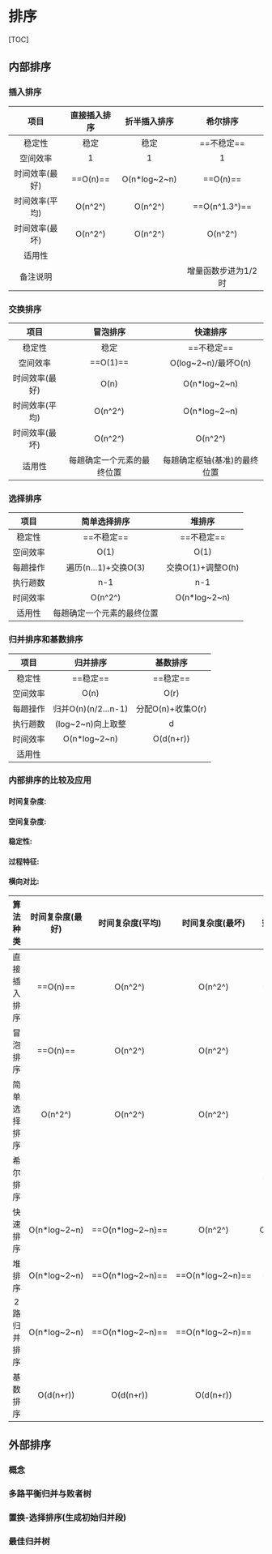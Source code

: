 # 排序

[TOC]

## 内部排序

### 插入排序

| 项目 | 直接插入排序 | 折半插入排序 | 希尔排序 |
| :----: | :------------: | :------------: | :--------: |
| 稳定性 | 稳定 | 稳定 | ==不稳定== |
| 空间效率 | 1 | 1 | 1 |
| 时间效率(最好) | ==O(n)== | O(n*log~2~n) | ==O(n)== |
| 时间效率(平均) | O(n^2^) | O(n^2^) | ==O(n^1.3^)== |
| 时间效率(最坏) | O(n^2^) | O(n^2^) | O(n^2^) |
| 适用性 | | | |
| 备注说明 | | | 增量函数步进为1/2时 |



### 交换排序

|      项目      |          冒泡排序          |           快速排序           |
| :------------: | :------------------------: | :--------------------------: |
|     稳定性     |            稳定            |          ==不稳定==          |
|    空间效率    |          ==O(1)==          |     O(log~2~n)/最坏O(n)      |
| 时间效率(最好) |            O(n)            |         O(n*log~2~n)         |
| 时间效率(平均) |          O(n^2^)           |         O(n*log~2~n)         |
| 时间效率(最坏) |          O(n^2^)           |           O(n^2^)            |
|     适用性     | 每趟确定一个元素的最终位置 | 每趟确定枢轴(基准)的最终位置 |



### 选择排序

|   项目   |        简单选择排序        |      堆排序       |
| :------: | :------------------------: | :---------------: |
|  稳定性  |         ==不稳定==         |    ==不稳定==     |
| 空间效率 |            O(1)            |       O(1)        |
| 每趟操作 |     遍历(n…1)+交换O(3)     | 交换O(1)+调整O(h) |
| 执行趟数 |            n-1             |        n-1        |
| 时间效率 |          O(n^2^)           |   O(n*log~2~n)    |
|  适用性  | 每趟确定一个元素的最终位置 |                   |



### 归并排序和基数排序

|   项目   |     归并排序      |     基数排序      |
| :------: | :---------------: | :---------------: |
|  稳定性  |     ==稳定==      |     ==稳定==      |
| 空间效率 |       O(n)        |       O(r)        |
| 每趟操作 | 归并O(n)(n/2…n-1) | 分配O(n)+收集O(r) |
| 执行趟数 | (log~2~n)向上取整 |         d         |
| 时间效率 |   O(n*log~2~n)    |     O(d(n+r))     |
|  适用性  |                   |                   |



### 内部排序的比较及应用

#### 时间复杂度:

#### 空间复杂度:

#### 稳定性:

#### 过程特征:

#### 横向对比:

|   算法种类   | 时间复杂度(最好) | 时间复杂度(平均) | 时间复杂度(最坏) | 空间复杂度 | 是否稳定 |
| :----------: | :--------------: | :--------------: | :--------------: | :--------: | :------: |
| 直接插入排序 |     ==O(n)==     |     O(n^2^)      |     O(n^2^)      |  ==O(1)==  |  ==是==  |
|   冒泡排序   |     ==O(n)==     |     O(n^2^)      |     O(n^2^)      |  ==O(1)==  |  ==是==  |
| 简单选择排序 |     O(n^2^)      |     O(n^2^)      |     O(n^2^)      |  ==O(1)==  |    否    |
|   希尔排序   |                  |                  |                  |  ==O(1)==  |    否    |
|   快速排序   |   O(n*log~2~n)   | ==O(n*log~2~n)== |     O(n^2^)      | O(log~2~n) |    否    |
|    堆排序    |   O(n*log~2~n)   | ==O(n*log~2~n)== | ==O(n*log~2~n)== |  ==O(1)==  |    否    |
| 2路归并排序  |   O(n*log~2~n)   | ==O(n*log~2~n)== | ==O(n*log~2~n)== |    O(n)    |  ==是==  |
|   基数排序   |    O(d(n+r))     |    O(d(n+r))     |    O(d(n+r))     |    O(r)    |  ==是==  |



## 外部排序

### 概念

### 多路平衡归并与败者树

### 置换-选择排序(生成初始归并段)

### 最佳归并树